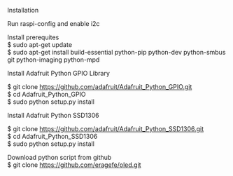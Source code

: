 Installation

 Run raspi-config and enable i2c <br />
 
 Install prerequites <br />
   $ sudo apt-get update <br />
   $ sudo apt-get install build-essential python-pip python-dev python-smbus git python-imaging python-mpd<br />
   
 Install Adafruit Python GPIO Library <br />
 
   $ git clone https://github.com/adafruit/Adafruit_Python_GPIO.git <br />
   $ cd Adafruit_Python_GPIO <br />
   $ sudo python setup.py install <br />
   
 Install Adafruit Python SSD1306 <br />
 
   $ git clone https://github.com/adafruit/Adafruit_Python_SSD1306.git <br />
   $ cd Adafruit_Python_SSD1306 <br />
   $ sudo python setup.py install <br />
   
 Download python script from github <br />
   $ git clone https://github.com/eragefe/oled.git <br />
